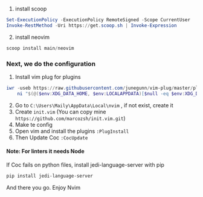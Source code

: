 1. install scoop 
``` PowerShell
Set-ExecutionPolicy -ExecutionPolicy RemoteSigned -Scope CurrentUser
Invoke-RestMethod -Uri https://get.scoop.sh | Invoke-Expression
```

2. install neovim
``` PowerShell
scoop install main/neovim
```

### Next, we do the configuration

1. Install vim plug for plugins
``` PowerShell
iwr -useb https://raw.githubusercontent.com/junegunn/vim-plug/master/plug.vim |`
    ni "$(@($env:XDG_DATA_HOME, $env:LOCALAPPDATA)[$null -eq $env:XDG_DATA_HOME])/nvim-data/site/autoload/plug.vim" -Force

```

2. Go to `C:\Users\Maily\AppData\Local\nvim` , if not exist, create it
3. Create `init.vim` (You can copy mine `https://github.com/marcozsh/init.vim.git`)
4. Make te config
5. Open vim and install the plugins `:PlugInstall`
6. Then Update Coc `:CocUpdate`

#### Note: For linters it needs Node

If Coc fails on python files, install jedi-language-server with pip
```PowerShell
pip install jedi-language-server
```

And there you go. Enjoy Nvim
